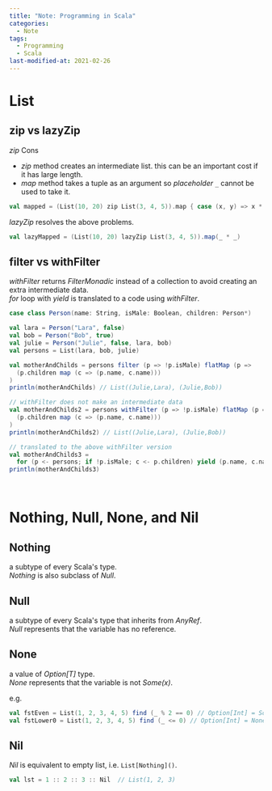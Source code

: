 ```yaml
---
title: "Note: Programming in Scala"
categories:
  - Note
tags:
  - Programming
  - Scala
last-modified-at: 2021-02-26
---
```


# List

## zip vs lazyZip

*zip* Cons  
- *zip* method creates an intermediate list. this can be an important cost if it has large length.  
- *map* method takes a tuple as an argument so *placeholder* `_` cannot be used to take it.  

```scala
val mapped = (List(10, 20) zip List(3, 4, 5)).map { case (x, y) => x * y }
```

*lazyZip* resolves the above problems.  

```scala
val lazyMapped = (List(10, 20) lazyZip List(3, 4, 5)).map(_ * _)
```

## filter vs withFilter

*withFilter* returns *FilterMonadic* instead of a collection to avoid creating an extra intermediate data.    
*for* loop with *yield* is translated to a code using *withFilter*.  

```scala
case class Person(name: String, isMale: Boolean, children: Person*)

val lara = Person("Lara", false)
val bob = Person("Bob", true)
val julie = Person("Julie", false, lara, bob)
val persons = List(lara, bob, julie)

val motherAndChilds = persons filter (p => !p.isMale) flatMap (p =>
  (p.children map (c => (p.name, c.name)))
)
println(motherAndChilds) // List((Julie,Lara), (Julie,Bob))

// withFilter does not make an intermediate data
val motherAndChilds2 = persons withFilter (p => !p.isMale) flatMap (p =>
  (p.children map (c => (p.name, c.name)))
)
println(motherAndChilds2) // List((Julie,Lara), (Julie,Bob))

// translated to the above withFilter version
val motherAndChilds3 =
  for (p <- persons; if !p.isMale; c <- p.children) yield (p.name, c.name)
println(motherAndChilds3)
```

<br>


# Nothing, Null, None, and Nil

## Nothing

a subtype of every Scala's type.  
*Nothing* is also subclass of *Null*.  

## Null

a subtype of every Scala's type that inherits from *AnyRef*.  
*Null* represents that the variable has no reference.  

## None

a value of *Option[T]* type.  
*None* represents that the variable is not *Some(x)*.  

e.g.  

```scala
val fstEven = List(1, 2, 3, 4, 5) find (_ % 2 == 0) // Option[Int] = Some(2)
val fstLower0 = List(1, 2, 3, 4, 5) find (_ <= 0) // Option[Int] = None
```

## Nil

*Nil* is equivalent to empty list, i.e. `List[Nothing]()`.  

```scala
val lst = 1 :: 2 :: 3 :: Nil  // List(1, 2, 3)
```
